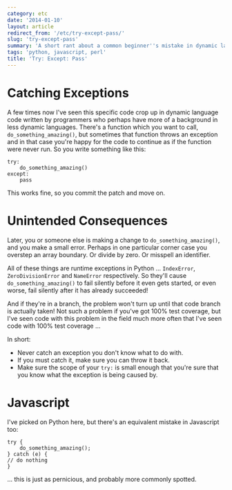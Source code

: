 ```yaml
---
category: etc
date: '2014-01-10'
layout: article
redirect_from: '/etc/try-except-pass/'
slug: 'try-except-pass'
summary: 'A short rant about a common beginner''s mistake in dynamic languages'
tags: 'python, javascript, perl'
title: 'Try: Except: Pass'
---
```


Catching Exceptions
===================

A few times now I've seen this specific code crop up in dynamic language
code written by programmers who perhaps have more of a background in
less dynamic languages. There's a function which you want to call,
`do_something_amazing()`, but sometimes that function throws an
exception and in that case you're happy for the code to continue as if
the function were never run. So you write something like this:

``` {.sourceCode .python}
try:
    do_something_amazing()
except:
    pass
```

This works fine, so you commit the patch and move on.

Unintended Consequences
=======================

Later, you or someone else is making a change to
`do_something_amazing()`, and you make a small error. Perhaps in one
particular corner case you overstep an array boundary. Or divide by
zero. Or misspell an identifier.

All of these things are runtime exceptions in Python ... `IndexError`,
`ZeroDivisionError` and `NameError` respectively. So they'll cause
`do_something_amazing()` to fail silently before it even gets started,
or even worse, fail silently after it has already succeeded!

And if they're in a branch, the problem won't turn up until that code
branch is actually taken! Not such a problem if you've got 100% test
coverage, but I've seen code with this problem in the field much more
often that I've seen code with 100% test coverage ...

In short:

-   Never catch an exception you don't know what to do with.
-   If you must catch it, make sure you can throw it back.
-   Make sure the scope of your `try:` is small enough that you're sure
    that you know what the exception is being caused by.

Javascript
==========

I've picked on Python here, but there's an equivalent mistake in
Javascript too:

``` {.sourceCode .javascript}
try { 
    do_something_amazing();
} catch (e) {
// do nothing
}
```

... this is just as pernicious, and probably more commonly spotted.
